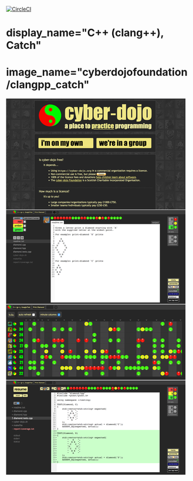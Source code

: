 
[![CircleCI](https://circleci.com/gh/cyber-dojo-languages/clangplusplus-catch.svg?style=svg)](https://circleci.com/gh/cyber-dojo-languages/clangplusplus-catch)

# display_name="C++ (clang++), Catch"
# image_name="cyberdojofoundation/clangpp_catch"

![cyber-dojo.org home page](https://github.com/cyber-dojo/cyber-dojo/blob/master/shared/home_page_snapshot.png)
